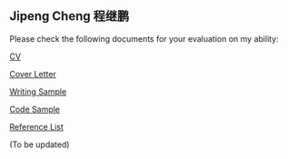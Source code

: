 ## Jipeng Cheng 程继鹏

Please check the following documents for your evaluation on my ability:

[CV](https://cheng-jipeng.github.io/cjpdoc/CV_Jipeng_Cheng.pdf)

[Cover Letter](https://cheng-jipeng.github.io/cjpdoc/Cover_Letter_Jipeng_Cheng.pdf)

[Writing Sample](https://cheng-jipeng.github.io/cjpdoc/Writing_Sample_Jipeng_Cheng.pdf)

[Code Sample](https://cheng-jipeng.github.io/cjpdoc/Code_Sample_Link+Paper_List_Jipeng_Cheng.pdf)

[Reference List](https://cheng-jipeng.github.io/cjpdoc/Reference_List_Jipeng_Cheng.pdf)

(To be updated)

